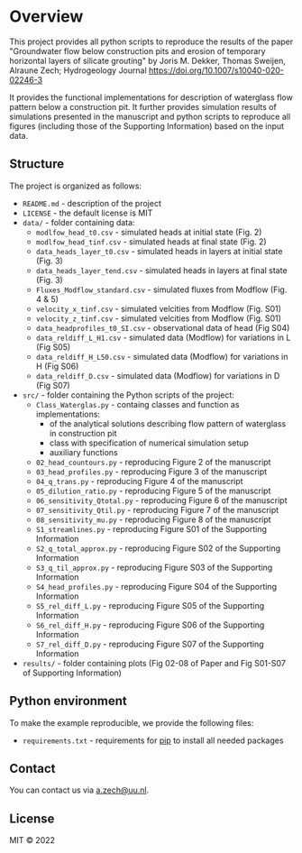
# Overview

This project provides all python scripts to reproduce the results of the 
paper "Groundwater flow below construction pits and erosion of temporary 
horizontal layers of silicate grouting" by Joris M. Dekker, Thomas Sweijen, 
Alraune Zech; Hydrogeology Journal
https://doi.org/10.1007/s10040-020-02246-3

It provides the functional implementations for description of waterglass 
flow pattern below a construction pit. It further provides simulation results 
of simulations presented in the manuscript and python scripts to reproduce all 
figures (including those of the Supporting Information) based on the input data. 

## Structure

The project is organized as follows:

- `README.md` - description of the project
- `LICENSE` - the default license is MIT
- `data/` - folder containing data:
  + `modlfow_head_t0.csv` - simulated heads at initial state (Fig. 2)
  + `modlfow_head_tinf.csv` - simulated heads at final state (Fig. 2) 
  + `data_heads_layer_t0.csv` - simulated heads in layers at initial state (Fig. 3)
  + `data_heads_layer_tend.csv` - simulated heads in layers  at final state (Fig. 3) 
  + `Fluxes_Modflow_standard.csv` - simulated fluxes from Modflow (Fig. 4 & 5) 
  + `velocity_x_tinf.csv` - simulated velcities from Modflow (Fig. S01) 
  + `velocity_z_tinf.csv` - simulated velcities from Modflow (Fig. S01) 
  + `data_headprofiles_t0_SI.csv` - observational data of head (Fig S04)
  + `data_reldiff_L_H1.csv` - simulated data (Modflow) for variations in L (Fig S05)
  + `data_reldiff_H_L50.csv` - simulated data (Modflow) for variations in H (Fig S06)
  + `data_reldiff_D.csv` - simulated data (Modflow) for variations in D (Fig S07)
- `src/` - folder containing the Python scripts of the project:
  + `Class_Waterglas.py` - containg classes and function as implementations:
      - of the analytical solutions describing flow pattern of waterglass in 
        construction pit
      - class with specification of numerical simulation setup
      - auxiliary functions 
  + `02_head_countours.py` - reproducing Figure 2 of the manuscript
  + `03_head_profiles.py` - reproducing Figure 3 of the manuscript
  + `04_q_trans.py` - reproducing Figure 4 of the manuscript
  + `05_dilution_ratio.py` - reproducing Figure 5 of the manuscript
  + `06_sensitivity_Qtotal.py` - reproducing Figure 6 of the manuscript
  + `07_sensitivity_Qtil.py` - reproducing Figure 7 of the manuscript
  + `08_sensitivity_mu.py` - reproducing Figure 8 of the manuscript
  + `S1_streamlines.py` - reproducing Figure S01 of the Supporting Information
  + `S2_q_total_approx.py` - reproducing Figure S02 of the Supporting Information
  + `S3_q_til_approx.py` - reproducing Figure S03 of the Supporting Information
  + `S4_head_profiles.py` - reproducing Figure S04 of the Supporting Information
  + `S5_rel_diff_L.py` - reproducing Figure S05 of the Supporting Information
  + `S6_rel_diff_H.py` - reproducing Figure S06 of the Supporting Information
  + `S7_rel_diff_D.py` - reproducing Figure S07 of the Supporting Information
- `results/` - folder containing plots (Fig 02-08 of Paper and Fig S01-S07 of Supporting Information)

## Python environment

To make the example reproducible, we provide the following files:
- `requirements.txt` - requirements for [pip](https://pip.pypa.io/en/stable/user_guide/#requirements-files) to install all needed packages

## Contact

You can contact us via <a.zech@uu.nl>.

## License

MIT © 2022
